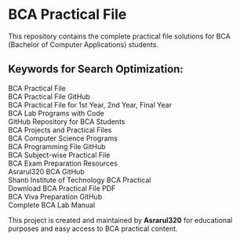 # BCA Practical File

This repository contains the complete practical file solutions for BCA (Bachelor of Computer Applications) students.

## Keywords for Search Optimization:

BCA Practical File  
BCA Practical File GitHub  
BCA Practical File for 1st Year, 2nd Year, Final Year  
BCA Lab Programs with Code  
GitHub Repository for BCA Students  
BCA Projects and Practical Files  
BCA Computer Science Programs  
BCA Programming File GitHub  
BCA Subject-wise Practical File  
BCA Exam Preparation Resources  
Asrarul320 BCA GitHub  
Shanti Institute of Technology BCA Practical  
Download BCA Practical File PDF  
BCA Viva Preparation GitHub  
Complete BCA Lab Manual

This project is created and maintained by **Asrarul320** for educational purposes and easy access to BCA practical content.
